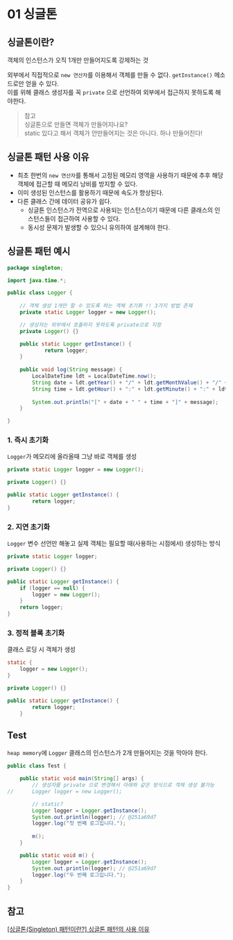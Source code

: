 # 01 싱글톤
## 싱글톤이란?
객체의 인스턴스가 오직 1개만 만들어지도록 강제하는 것

외부에서 직접적으로 `new 연산자`를 이용해서 객체를 만들 수 없다. `getInstance()` 메소드로만 얻을 수 있다.  
이를 위해 클래스 생성자를 꼭 `private` 으로 선언하여 외부에서 접근하지 못하도록 해야한다. 


> 참고  
> 싱글톤으로 만들면 객체가 만들어지나요?  
> static 있다고 해서 객체가 안만들어지는 것은 아니다. 하나 만들어진다!

## 싱글톤 패턴 사용 이유
- 최초 한번의 `new 연산자`를 통해서 고정된 메모리 영역을 사용하기 때문에 추후 해당 객체에 접근할 때 메모리 낭비를 방지할 수 있다.
- 이미 생성된 인스턴스를 활용하기 때문에 속도가 향상된다.
- 다른 클래스 간에 데이터 공유가 쉽다.
    - 싱글톤 인스턴스가 전역으로 사용되는 인스턴스이기 때문에 다른 클래스의 인스턴스들이 접근하여 사용할 수 있다.
    - 동시성 문제가 발생할 수 있으니 유의하여 설계해야 한다.


## 싱글톤 패턴 예시
```java
package singleton;

import java.time.*;

public class Logger {
	
    // 객체 생성 1개만 할 수 있도록 하는 객체 초기화 !! 3가지 방법 존재 
	private static Logger logger = new Logger();

    // 생성자는 외부에서 호출하지 못하도록 private으로 지정
    private Logger() {}

    public static Logger getInstance() {
            return logger;
    }
	
	public void log(String message) {
		LocalDateTime ldt = LocalDateTime.now();
		String date = ldt.getYear() + "/" + ldt.getMonthValue() + "/" + ldt.getDayOfMonth();
		String time = ldt.getHour() + ":" + ldt.getMinute() + ":" + ldt.getSecond();
		
		System.out.println("[" + date + " " + time + "]" + message);
	}

}
```
### 1. 즉시 초기화
`Logger`가 메모리에 올라올때 그냥 바로 객체를 생성
```java
private static Logger logger = new Logger();

private Logger() {}

public static Logger getInstance() {
		return logger;
}
```
### 2. 지연 초기화
`Logger` 변수 선언만 해놓고 실제 객체는 필요할 때(사용하는 시점에서) 생성하는 방식

```java
private static Logger logger;

private Logger() {}

public static Logger getInstance() {
    if (logger == null) {
        logger = new Logger();
    }
    return logger;
}
```
### 3. 정적 블록 초기화 
클래스 로딩 시 객체가 생성
```java
static {
    logger = new Logger();
}

private Logger() {}

public static Logger getInstance() {
        return logger;
    }
```
## Test
`heap memory`에 `Logger` 클래스의 인스턴스가 2개 만들어지는 것을 막아야 한다.
```java
public class Test {

	public static void main(String[] args) {
		// 생성자를 private 으로 변경해서 아래와 같은 방식으로 객체 생성 불가능 
//		Logger logger = new Logger();

		// static?
		Logger logger = Logger.getInstance();
		System.out.println(logger); // @251a69d7
		logger.log("첫 번째 로그입니다.");
		
		m();
	}

	public static void m() {
		Logger logger = Logger.getInstance();
		System.out.println(logger); // @251a69d7
		logger.log("두 번째 로그입니다.");
	}
}
```

## 참고
[[싱글톤(Singleton) 패턴이란?] 싱글톤 패턴의 사용 이유](https://tecoble.techcourse.co.kr/post/2020-11-07-singleton/)